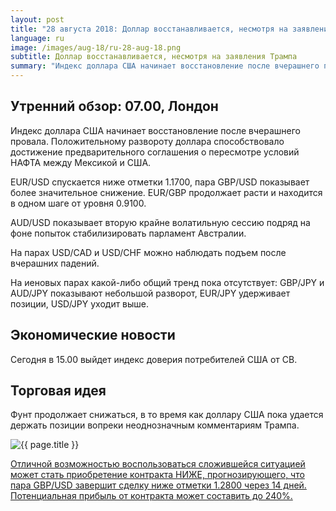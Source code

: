 ```yaml
---
layout: post
title: "28 августа 2018: Доллар восстанавливается, несмотря на заявления Трампа"
language: ru
image: /images/aug-18/ru-28-aug-18.png
subtitle: Доллар восстанавливается, несмотря на заявления Трампа
summary: "Индекс доллара США начинает восстановление после вчерашнего провала. Положительному развороту доллара способствовало достижение предварительного соглашения о пересмотре условий НАФТА между Мексикой и США"
---
```

## Утренний обзор: 07.00, Лондон
 
Индекс доллара США начинает восстановление после вчерашнего провала. Положительному развороту доллара способствовало достижение предварительного соглашения о пересмотре условий НАФТА между Мексикой и США.

EUR/USD спускается ниже отметки 1.1700, пара GBP/USD показывает более значительное снижение. EUR/GBP продолжает расти и находится в одном шаге от уровня 0.9100.

AUD/USD показывает вторую крайне волатильную сессию подряд на фоне попыток стабилизировать парламент Австралии.

На парах USD/CAD и USD/CHF можно наблюдать подъем после вчерашних падений.

На иеновых парах какой-либо общий тренд пока отсутствует: GBP/JPY и AUD/JPY показывают небольшой разворот, EUR/JPY удерживает позиции, USD/JPY уходит выше.
 
## Экономические новости
 
Сегодня в 15.00 выйдет индекс доверия потребителей США от СВ.
 
## Торговая идея
 
Фунт продолжает снижаться, в то время как доллару США пока удается держать позиции вопреки неоднозначным комментариям Трампа.

<img src="{{ site.url }}/images/aug-18/ru-28-aug-18.png" alt="{{ page.title }}"  title="{{ page.title }}">

<a href="%LINK%%?currency=USD&market=forex&underlying=frxGBPUSD&formname=higherlower&duration_amount=14&duration_units=d&amount=10&amount_type=stake&expiry_type=duration&barrier=1.2800" target="_blank" rel="noopener noreferrer nofollow">Отличной возможностью воспользоваться сложившейся ситуацией может стать приобретение контракта НИЖЕ, прогнозирующего, что пара GBP/USD завершит сделку ниже отметки 1.2800 через 14 дней. Потенциальная прибыль от контракта может составить до 240%.</a>

